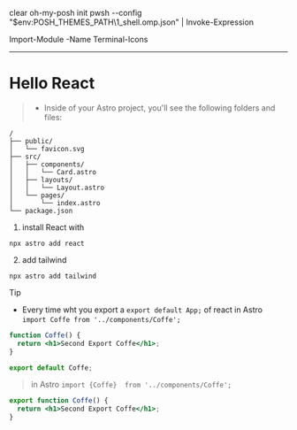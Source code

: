 clear
oh-my-posh init pwsh --config "$env:POSH_THEMES_PATH\1_shell.omp.json" | Invoke-Expression

Import-Module -Name Terminal-Icons


---------------
# Hello React

>- Inside of your Astro project, you'll see the following folders and files:

```text
/
├── public/
│   └── favicon.svg
├── src/
│   ├── components/
│   │   └── Card.astro
│   ├── layouts/
│   │   └── Layout.astro
│   └── pages/
│       └── index.astro
└── package.json
```
1. install React with
```
npx astro add react  
```

2. add tailwind
```
npx astro add tailwind
```

> [!TIP]
>- Every time wht you export a `export default App;` of react
> in Astro `import Coffe from '../components/Coffe';`
```jsx
function Coffe() {
  return <h1>Second Export Coffe</h1>;
}

export default Coffe;
```
> in Astro `import {Coffe}  from '../components/Coffe';`
```jsx
export function Coffe() {
  return <h1>Second Export Coffe</h1>;
}
```
